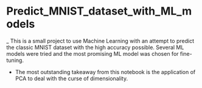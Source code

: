 # Predict_MNIST_dataset_with_ML_models

_ This is a small project to use Machine Learning with an attempt to predict the classic MNIST dataset with the high accuracy possible. Several ML models were tried and the most promising ML model was chosen for fine-tuning.

- The most outstanding takeaway from this notebook is the application of PCA to deal with the curse of dimensionality.
